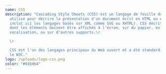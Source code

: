 ```yaml
---
name: CSS
description: "Cascading Style Sheets (CSS) est un langage de feuille de style
  utilisé pour décrire la présentation d'un document écrit en HTML ou en XML (on
  inclut ici les langages basés sur XML comme SVG ou XHTML). CSS décrit la façon
  dont les éléments doivent être affichés à l'écran, sur du papier, en
  vocalisation, ou sur d'autres supports.\r

  \r

  CSS est l'un des langages principaux du Web ouvert et a été standardisé par
  le W3C."
logo: /uploads/logo-css.png
color: "#016db4"
---
```

